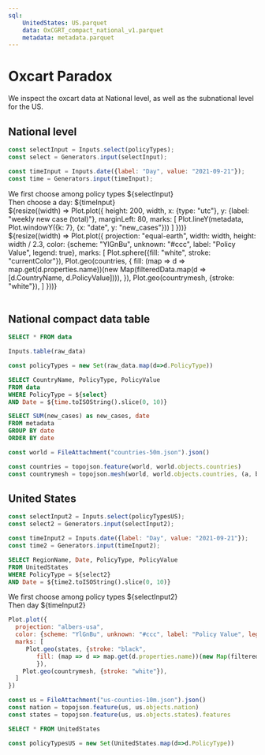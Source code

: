 ```yaml
---
sql:
    UnitedStates: US.parquet
    data: OxCGRT_compact_national_v1.parquet
    metadata: metadata.parquet
---
```


# Oxcart Paradox

We inspect the oxcart data at National level, as well as the subnational level for the US.

## National level

```js
const selectInput = Inputs.select(policyTypes);
const select = Generators.input(selectInput);
```
```js
const timeInput = Inputs.date({label: "Day", value: "2021-09-21"});
const time = Generators.input(timeInput);
```
<div class="grid grid-cols-3">
    <div>
        We first choose among policy types
        ${selectInput}
        <br>
        Then choose a day:
        ${timeInput}
    </div>
    <div class="grid-colspan-2">
        ${resize((width) => Plot.plot({
            height: 200,
            width,
            x: {type: "utc"},
            y: {label: "weekly new case (total)"},
            marginLeft: 80,
            marks: [
                Plot.lineY(metadata, Plot.windowY({k: 7}, {x: "date", y: "new_cases"}))
            ]
        }))}
    </div>
</div>
<div>${resize((width) =>
    Plot.plot({
    projection: "equal-earth",
    width: width,
    height: width / 2.3,
    color: {scheme: "YlGnBu", unknown: "#ccc", label: "Policy Value", legend: true},
    marks: [
        Plot.sphere({fill: "white", stroke: "currentColor"}),
        Plot.geo(countries, {
        fill: (map => d => map.get(d.properties.name))(new Map(filteredData.map(d => [d.CountryName, d.PolicyValue]))),
        }),
        Plot.geo(countrymesh, {stroke: "white"}),
    ]
    }))}
</div>

<br>

## National compact data table

```sql id=[...raw_data]
SELECT * FROM data
```
```js
Inputs.table(raw_data)
```

```js
const policyTypes = new Set(raw_data.map(d=>d.PolicyType))
```

```sql id=[...filteredData]
SELECT CountryName, PolicyType, PolicyValue 
FROM data 
WHERE PolicyType = ${select}
AND Date = ${time.toISOString().slice(0, 10)}
```

```sql id=[...metadata]
SELECT SUM(new_cases) as new_cases, date 
FROM metadata 
GROUP BY date 
ORDER BY date
```

```js
const world = FileAttachment("countries-50m.json").json()
```

```js
const countries = topojson.feature(world, world.objects.countries)
const countrymesh = topojson.mesh(world, world.objects.countries, (a, b) => a !== b)
```


## United States

```js
const selectInput2 = Inputs.select(policyTypesUS);
const select2 = Generators.input(selectInput2);
```

```js
const timeInput2 = Inputs.date({label: "Day", value: "2021-09-21"});
const time2 = Generators.input(timeInput2);
```

```sql id=[...filteredData_us]
SELECT RegionName, Date, PolicyType, PolicyValue 
FROM UnitedStates
WHERE PolicyType = ${select2}
AND Date = ${time2.toISOString().slice(0, 10)}
```

<div>
    We first choose among policy types
    ${selectInput2}
    <br>
    Then day
    ${timeInput2}
</div>

```js
Plot.plot({
  projection: "albers-usa",
  color: {scheme: "YlGnBu", unknown: "#ccc", label: "Policy Value", legend: true},
  marks: [
     Plot.geo(states, {stroke: "black",
        fill: (map => d => map.get(d.properties.name))(new Map(filteredData_us.map(d => [d.RegionName, d.PolicyValue]))),
        }),
    Plot.geo(countrymesh, {stroke: "white"}),
  ]
})
```

```js
const us = FileAttachment("us-counties-10m.json").json()
const nation = topojson.feature(us, us.objects.nation)
const states = topojson.feature(us, us.objects.states).features
```

```sql id=[...UnitedStates]
SELECT * FROM UnitedStates
```

```js
const policyTypesUS = new Set(UnitedStates.map(d=>d.PolicyType))
```